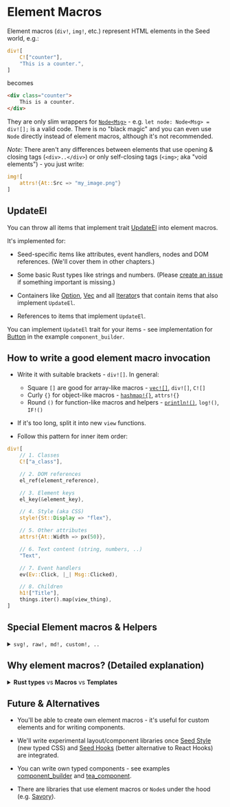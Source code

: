 # Element Macros

Element macros (`div!`, `img!`, etc.) represent HTML elements in the Seed world, e.g.:
```rust
div![
    C!["counter"],
    "This is a counter.",
]
``` 
becomes
```html
<div class="counter">
    This is a counter.
</div>
```

They are only slim wrappers for [`Node<Msg>`](https://github.com/seed-rs/seed/blob/3134d21c6fcb2383685885687fe2a7610fb2ff74/src/virtual_dom/node.rs#L18) - e.g. `let node: Node<Msg> = div![];` is a valid code. There is no "black magic" and you can even use `Node` directly instead of element macros, although it's not recommended.

_Note:_ There aren't any differences between elements that use opening & closing tags (`<div>..</div>`) or only self-closing tags (`<img>`; aka "void elements") - you just write:
```rust
img![
    attrs!{At::Src => "my_image.png"}
]
```

## UpdateEl

 You can throw all items that implement trait [UpdateEl](https://github.com/seed-rs/seed/blob/3134d21c6fcb2383685885687fe2a7610fb2ff74/src/virtual_dom/update_el.rs) into element macros. 
 
 It's implemented for:
   
- Seed-specific items like attributes, event handlers, nodes and DOM references. (We'll cover them in other chapters.)

- Some basic Rust types like strings and numbers. (Please [create an issue](https://github.com/seed-rs/seed/issues/new) if something important is missing.)

- Containers like [Option](https://doc.rust-lang.org/std/option/enum.Option.html), [Vec](https://doc.rust-lang.org/std/vec/struct.Vec.html) and all [Iterator](https://doc.rust-lang.org/std/iter/trait.Iterator.html)s that contain items that also implement `UpdateEl`.

- References to items that implement `UpdateEl`.

You can implement `UpdateEl` trait for your items - see implementation for [Button](https://github.com/seed-rs/seed/blob/3134d21c6fcb2383685885687fe2a7610fb2ff74/examples/component_builder/src/button.rs#L247-L253) in the example `component_builder`.

## How to write a good element macro invocation

- Write it with suitable brackets - `div![]`. In general:
  - Square `[]` are good for array-like macros - [`vec![]`](https://doc.rust-lang.org/std/macro.vec.html), `div![]`, `C![]` 
  - Curly `{}` for object-like macros - [`hashmap!{}`](https://docs.rs/maplit/1.0.2/maplit/macro.hashmap.html), `attrs!{}`
  - Round `()` for function-like macros and helpers - [`println!()`](https://doc.rust-lang.org/std/macro.println.html), `log!()`, `IF!()`

- If it's too long, split it into new `view` functions.

- Follow this pattern for inner item order:

```rust
div![
    // 1. Classes
    C!["a_class"],

    // 2. DOM references
    el_ref(element_reference),

    // 3. Element keys
    el_key(&element_key),

    // 4. Style (aka CSS)
    style!{St::Display => "flex"},

    // 5. Other attributes
    attrs!{At::Width => px(50)},

    // 6. Text content (string, numbers, ..)
    "Text",

    // 7. Event handlers
    ev(Ev::Click, |_| Msg::Clicked),

    // 8. Children
    h1!["Title"],
    things.iter().map(view_thing),
]
```

## Special Element macros & Helpers

<details>
<summary><code>svg!, raw!, md!, custom!, ..</code></summary>

## `svg!`

[SVG: Scalable Vector Graphics](https://developer.mozilla.org/en-US/docs/Web/SVG)

```rust
svg![
    rect![
        attrs! {
            At::Fill => card.bg_color,
        },
    ],
    circle![
        attrs! {
            At::Stroke => card.fg_color,
        },
    ],
]
```
becomes 
```html
<svg xmlns="http://www.w3.org/2000/svg">...</svg>
```

## `plain!`

`plain!` creates text `Node` from `Into<Cow<'static, str>>`.

It's rarely used because element macros create text `Node`s automatically:
```rust
div![ "I'll be a text node, hooray!", "Me too!" ]
```
However it's useful outside of element macros:
```rust
if let Data::Loaded(data) = data {
    view_data(data)  // returns `Node<Msg>`
} else {
    plain!["Loading..."]
}
```

 
## `empty!`
`empty![]` represents, well, nothing. It's useful in conditions like:
```rust
div![
    if menu.is_visible() {
        view_menu()
    } else {
        empty![]
    }
]
```
to satisfy compiler. However such conditions introduce a lot of boilerplate. To improve readability we recommend to use Seed macro `IF!`:
```rust
div![
    IF!(menu.is_visible() => view_menu())
]
```
`IF!` syntax/signature is: `IF!(predicate: bool => value: T) -> Option<T>`

## `raw!`

`raw!` creates `Vec<Node>` from `&str`.
```rust
div![
    raw!("<h1>Title</h1>"),
    // Inline `content.html` during compilation.
    raw!(include_str!("../content.html")),  
]
```

## `md!`

`md!` parses [Markdown](https://en.wikipedia.org/wiki/Markdown) `&str` and then creates `Vec<Node<Msg>>` like `raw!`.
```rust
div![
    md!("# Markdown"),  
]
```
- It uses parser [pulldown-cmark](https://crates.io/crates/pulldown-cmark). All [Options](https://docs.rs/pulldown-cmark/0.7.1/pulldown_cmark/struct.Options.html) are enabled so you can use all supported extensions - see [examples](https://github.com/seed-rs/seed/blob/3134d21c6fcb2383685885687fe2a7610fb2ff74/examples/markdown/md/examples.md). 
- Parsing long texts can be slow - in that case we recommend to convert `*.md` files to `*.html` files and include their content with `raw!` + `include_str!` during compilation - see example [markdown](https://github.com/seed-rs/seed/tree/3134d21c6fcb2383685885687fe2a7610fb2ff74/examples/markdown). (We plan to mitigate this and similar issues.) 

## `nodes!`

`nodes!` is basically `vec!` that accepts everything that implements `IntoNodes`.
  - In other words - Converts items to `Vec<Node<Ms>` and returns flattened `Vec<Node<Ms>`.

```rust
nodes![
    md!["# Hello"],
    h2!["world"],
    vec![
        div!["Do you like"],
        div!["Seed?"]
    ],
]
```

## `custom!`

`custom!` is useful for integrating [custom elements](https://developer.mozilla.org/en-US/docs/Web/Web_Components/Using_custom_elements).

```rust
custom![
    Tag::from("code-block"),
    attrs! {
        At::from("lang") => lang,
        At::from("code") => code,
    }
]
```

If you want to know how to write [Web Components](https://developer.mozilla.org/en-US/docs/Web/Web_Components) & custom elements with [LitElement](https://lit-element.polymer-project.org/) and then use these elements in your Seed app, look at example [custom_elements](https://github.com/seed-rs/seed/tree/3134d21c6fcb2383685885687fe2a7610fb2ff74/examples/custom_elements). (We plan to support also Rust Web Components once it's possible to write them.)

</details>

## Why element macros? (Detailed explanation)

<details>
<summary><b>Rust types</b> vs <b>Macros</b> vs <b>Templates</b></summary>

In an ideal world, we would encode all business rules and browser/libraries interfaces by Rust type system and let the compiler to warn us when we are breaking them. 

Although the Rust type system is very expressive and getting even better, it can't cover all possible rules. However Rust expressiveness is the smallest problem to resolve when you want to write web UI. The main problem is that we can't even define all rules. Why? Because of HTML+CSS+Javascript.

I think HTML+CSS+JS are "languages" with the steepest learning curve and it's pretty easy to accidentally break the code/layout even for very experienced developers. Why?
- No static types - only runtime errors. Errors are also often partially mitigated by the browser. Examples:
  - Browsers try to fix or hide invalid HTML.
  - Invalid CSS is ignored.
  - JS often only writes a cryptic error to console log and tries to continue.
  
  => How do you want to write/generate Rust types/interfaces? How do you catch runtime errors? (especially the ones caused by invalid/unsupported CSS/HTML/JS calls?)
  
- Browsers and even different versions of the same browser often support different features and they have different bugs.
  
  => Should we disable all unsupported and deprecated and buggy and experimental features in common browsers? What are common browsers? Which features?

  => _Fun fact_: We have dummy DOM call in the Seed core, because some browsers kill your Seed app without that call (it's reported bug).
- Inheritance everywhere - all elements are highly context dependent. Some elements can be containers for some other specific elements. Some values are inherited. And remember that there are no official types and there are also [custom elements](https://developer.mozilla.org/en-US/docs/Web/Web_Components/Using_custom_elements)...

  => Rust doesn't like inheritance very much. And you just can't get types from custom JS element.

- Have you tried to write [accessible](https://developer.mozilla.org/en-US/docs/Learn/Accessibility/What_is_accessibility) website with [semantically correct HTML](https://html.com/semantic-markup/)?

  => Are the rules that enforce accessibility and semantic markup possible to define? Or are they content-dependent and should be defined by human per case?

- API inconsistency. Some element attributes can be set declaratively through HTML and they are accessible also through JS properties. Some attributes are used only to set default values. Some properties can't be set through attributes. Some input elements are set through attribute value, some through their content. Some attribute values are only valid if another attribute has a specific value. Some attributes don't work if the element has been attached programmatically. And again, good luck with custom elements...
  
  => There are many workarounds in Seed to make the browser built-in elements work. And there were also the most bugs. 
  
  => I have no idea how to find out all rules and encode them by a type system.

- Weird naming and behavior. Do you know that SVG is case-sensitive (unlike HTML)? _"..And offsetHeight. Can an offset even have height?.."_ - see the rest of the article in [Elm's Browser.Dom description](https://package.elm-lang.org/packages/elm/browser/latest/Browser.Dom).

  => Do we really want to write cumbersome Rust types because of bad API/markup? 

I assume you understand now why there isn't a fully-typed HTML/DOM/Browser API wrapper in Seed.

Element macros are more suitable for this because they are "typed enough" - the most of code is still checked by the compiler, however it allows you to write very declarative and readable code. As the result, it's much easier to find bugs in your code while you are looking into HTML spec/MDN docs and scanning the code.

And what about templates / template engines?
  - Why do you want to throw out Rust expressive type system and IDE help?
  - Why do you want to learn a new syntax and cryptic error messages? And force your users to do the same?
  - Why do you want to add another dependency with potential bugs and increase app size?

</details>

## Future & Alternatives

- You'll be able to create own element macros - it's useful for custom elements and for writing components.

- We'll write experimental layout/component libraries once [Seed Style](https://seed-style-hooks.netlify.app/home) (new typed CSS) and [Seed Hooks](https://seed-style-hooks.netlify.app/hooks_home) (better alternative to React Hooks) are integrated.

- You can write own typed components - see examples [component_builder](https://github.com/seed-rs/seed/tree/3134d21c6fcb2383685885687fe2a7610fb2ff74/examples/component_builder) and [tea_component](https://github.com/seed-rs/seed/tree/3134d21c6fcb2383685885687fe2a7610fb2ff74/examples/tea_component).

- There are libraries that use element macros or `Node`s under the hood (e.g. [Savory](https://gitlab.com/MAlrusayni/savory)).
